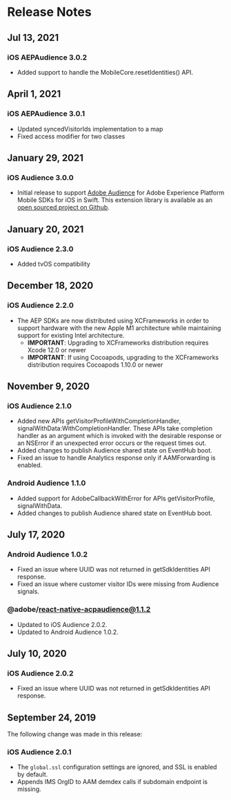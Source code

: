 # Release Notes

## Jul 13, 2021

### iOS AEPAudience 3.0.2

* Added support to handle the MobileCore.resetIdentities\(\) API.

## April 1, 2021

### iOS AEPAudience 3.0.1

* Updated syncedVisitorIds implementation to a map
* Fixed access modifier for two classes

## January 29, 2021

### iOS Audience 3.0.0

* Initial release to support [Adobe Audience](./)  for Adobe Experience Platform Mobile SDKs for iOS in Swift. This extension library is available as an [open sourced project on Github](https://github.com/adobe/aepsdk-audience-ios/).

## January 20, 2021

### iOS Audience 2.3.0

* Added tvOS compatibility

## December 18, 2020

### iOS Audience 2.2.0

* The AEP SDKs are now distributed using XCFrameworks in order to support hardware with the new Apple M1 architecture while maintaining support for existing Intel architecture.
  * **IMPORTANT**: Upgrading to XCFrameworks distribution requires Xcode 12.0 or newer
  * **IMPORTANT**: If using Cocoapods, upgrading to the XCFrameworks distribution requires Cocoapods 1.10.0 or newer

## November 9, 2020

### iOS Audience 2.1.0

* Added new APIs getVisitorProfileWithCompletionHandler, signalWithData:WithCompletionHandler. These APIs take completion handler as an argument which is invoked with the desirable response or an NSError if an unexpected error occurs or the request times out.
* Added changes to publish Audience shared state on EventHub boot.
* Fixed an issue to handle Analytics response only if AAMForwarding is enabled.

### Android Audience 1.1.0

* Added support for AdobeCallbackWithError for APIs getVisitorProfile, signalWithData.
* Added changes to publish Audience shared state on EventHub boot.

## July 17, 2020

### Android Audience 1.0.2

* Fixed an issue where UUID was not returned in getSdkIdentities API response.
* Fixed an issue where customer visitor IDs were missing from Audience signals.

### @adobe/react-native-acpaudience@1.1.2

* Updated to iOS Audience 2.0.2.
* Updated to Android Audience 1.0.2.

## July 10, 2020

### iOS Audience 2.0.2

* Fixed an issue where UUID was not returned in getSdkIdentities API response.

## September 24, 2019

The following change was made in this release:

### iOS Audience 2.0.1

* The `global.ssl` configuration settings are ignored, and SSL is enabled by default.
* Appends IMS OrgID to AAM demdex calls if subdomain endpoint is missing.

